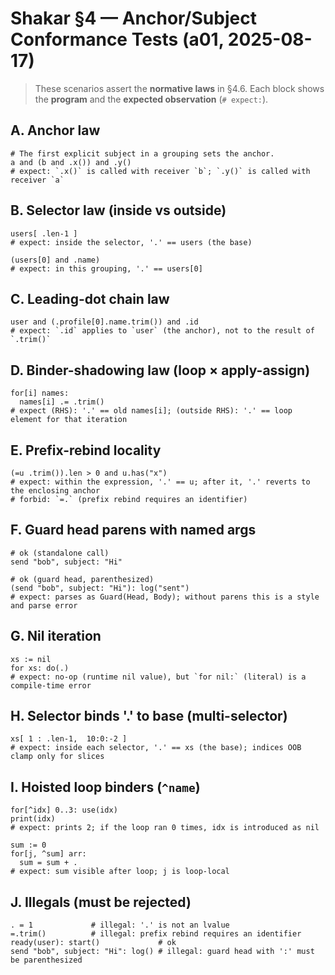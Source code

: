 # Shakar §4 — Anchor/Subject Conformance Tests (a01, 2025-08-17)

> These scenarios assert the **normative laws** in §4.6. Each block shows the **program** and the **expected observation** (`# expect:`).

## A. Anchor law
```shakar
# The first explicit subject in a grouping sets the anchor.
a and (b and .x()) and .y()
# expect: `.x()` is called with receiver `b`; `.y()` is called with receiver `a`
```

## B. Selector law (inside vs outside)
```shakar
users[ .len-1 ]
# expect: inside the selector, '.' == users (the base)

(users[0] and .name)
# expect: in this grouping, '.' == users[0]
```

## C. Leading-dot chain law
```shakar
user and (.profile[0].name.trim()) and .id
# expect: `.id` applies to `user` (the anchor), not to the result of `.trim()`
```

## D. Binder-shadowing law (loop × apply-assign)
```shakar
for[i] names:
  names[i] .= .trim()
# expect (RHS): '.' == old names[i]; (outside RHS): '.' == loop element for that iteration
```

## E. Prefix-rebind locality
```shakar
(=u .trim()).len > 0 and u.has("x")
# expect: within the expression, '.' == u; after it, '.' reverts to the enclosing anchor
# forbid: `=.` (prefix rebind requires an identifier)
```

## F. Guard head parens with named args
```shakar
# ok (standalone call)
send "bob", subject: "Hi"

# ok (guard head, parenthesized)
(send "bob", subject: "Hi"): log("sent")
# expect: parses as Guard(Head, Body); without parens this is a style and parse error
```

## G. Nil iteration
```shakar
xs := nil
for xs: do(.)
# expect: no-op (runtime nil value), but `for nil:` (literal) is a compile-time error
```

## H. Selector binds '.' to base (multi-selector)
```shakar
xs[ 1 : .len-1,  10:0:-2 ]
# expect: inside each selector, '.' == xs (the base); indices OOB clamp only for slices
```

## I. Hoisted loop binders (`^name`)
```shakar
for[^idx] 0..3: use(idx)
print(idx)
# expect: prints 2; if the loop ran 0 times, idx is introduced as nil

sum := 0
for[j, ^sum] arr:
  sum = sum + .
# expect: sum visible after loop; j is loop-local
```

## J. Illegals (must be rejected)
```shakar
. = 1             # illegal: '.' is not an lvalue
=.trim()          # illegal: prefix rebind requires an identifier
ready(user): start()             # ok
send "bob", subject: "Hi": log() # illegal: guard head with ':' must be parenthesized
```
